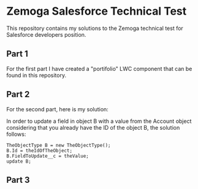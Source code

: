 # Zemoga Salesforce Technical Test

This repository contains my solutions to the Zemoga technical test for Salesforce 
developers position.

## Part 1

For the first part I have created a "portifolio" LWC component that can be found
in this repository.

## Part 2

For the second part, here is my solution:

In order to update a field in object B with a value from the Account object
considering that you already have the ID of the object B, the solution follows:

```
TheObjectType B = new TheObjectType();
B.Id = theIdOfTheObject;
B.FieldToUpdate__c = theValue;
update B;
```

## Part 3

